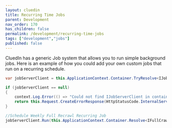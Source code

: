 ```yaml
---
layout: cluedin
title: Recurring Time Jobs
parent: Development
nav_order: 170
has_children: false
permalink: /development/recurring-time-jobs
tags: ["development","jobs"]
published: false
---
```


CluedIn has a generic Job system that allows you to run simple background jobs. Here is an example of how you could add your own custom jobs that run on a recurring schedule.

```csharp
var jobServerClient = this.ApplicationContext.Container.TryResolve<IJobServerClient>();

if (jobServerClient == null)
{
    context.Log.Error(() => "Could not find IJobServerClient in container");
    return this.Request.CreateErrorResponse(HttpStatusCode.InternalServerError, "Our job server is down and not accepting new providers for now. Please try again later.");
}

//Schedule Weekly Full Recrawl Recurring Job
jobServerClient.Run(this.ApplicationContext.Container.Resolve<IFullCrawlJob>(), new JobArgs() { UserId = context.Principal.Identity.UserId.ToString(), Message = providerDefinition.ProviderId.ToString(), Schedule = jobDataCheck.Schedule(DateTimeOffset.Now, providerDefinition.WebHooks != null ? providerDefinition.WebHooks.Value : false), ConfigurationId = providerDefinition.Id.ToString(), OrganizationId = context.Organization.Id.ToString() });
```
